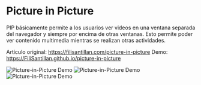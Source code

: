 # Picture in Picture

PIP básicamente permite a los usuarios ver videos en una ventana separada del navegador y siempre por encima de otras ventanas. Esto permite poder ver contenido multimedia mientras se realizan otras actividades.

Artículo original: https://filisantillan.com/picture-in-picture
Demo: https://FiliSantillan.github.io/picture-in-picture

![Picture-in-Picture Demo](/pip-demo-01.gif)
![Picture-in-Picture Demo](/pip-demo-02.gif)
![Picture-in-Picture Demo](/pip-demo-03.gif)


